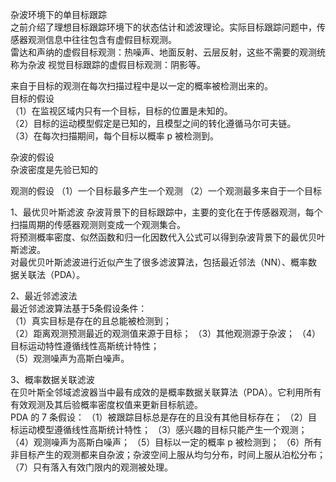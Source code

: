 杂波环境下的单目标跟踪  
之前介绍了理想目标跟踪环境下的状态估计和滤波理论。实际目标跟踪问题中，传感器观测信息中往往包含有虚假目标观测。  
雷达和声纳的虚假目标观测：热噪声、地面反射、云层反射，这些不需要的观测统称为杂波
视觉目标跟踪的虚假目标观测：阴影等。  

来自于目标的观测在每次扫描过程中是以一定的概率被检测出来的。  
目标的假设   
（1）在监视区域内只有一个目标，目标的位置是未知的。  
（2）目标的运动模型假定是已知的，且模型之间的转化遵循马尔可夫链。  
（3）在每次扫描期间，每个目标以概率 p 被检测到。

杂波的假设    
杂波密度是先验已知的

观测的假设
（1）一个目标最多产生一个观测
（2）一个观测最多来自于一个目标  

1、最优贝叶斯滤波
杂波背景下的目标跟踪中，主要的变化在于传感器观测，每个扫描周期的传感器观测则变成一个观测集合。  
将预测概率密度、似然函数和归一化因数代入公式可以得到杂波背景下的最优贝叶斯滤波。  
对最优贝叶斯滤波进行近似产生了很多滤波算法，包括最近邻法（NN）、概率数据关联法（PDA）。

2、最近邻滤波法  
最近邻滤波算法基于5条假设条件：  
（1）真实目标是存在的且总能被检测到；  
（2）距离观测预测最近的观测值来源于目标；
（3）其他观测源于杂波；
（4）目标运动特性遵循线性高斯统计特性；  
（5）观测噪声为高斯白噪声。

3、概率数据关联滤波  
 在贝叶斯全邻域滤波器当中最有成效的是概率数据关联算法（PDA）。它利用所有有效观测及其后验概率密度权值来更新目标航迹。  
 PDA 的 7 条假设：
 （1）被跟踪目标总是存在的且没有其他目标存在；
 （2）目标运动模型遵循线性高斯统计特性；
 （3）感兴趣的目标只能产生一个观测；
 （4）观测噪声为高斯白噪声；
 （5）目标以一定的概率 p 被检测到；
 （6）所有非目标产生的观测都来自杂波；杂波空间上服从均匀分布，时间上服从泊松分布；  
 （7）只有落入有效门限内的观测被处理。
